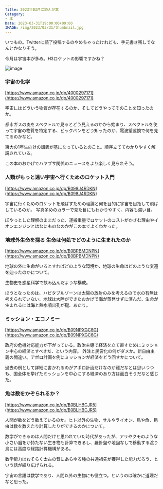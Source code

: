 ```yaml
---
Title: 2023年03月に読んだ本
Category:
- 本
Date: 2023-03-31T19:00:00+09:00
IMAGE: /img/2023/03/31/thumbnail.jpg
---
```


いつもの。Twitterに読了投稿するのやめちゃったけれども、手元書き残しでなんとかなりそう。

今月は宇宙本が多め。H3ロケットの影響ですかね？

![image](/img/2023/03/31/thumbnail.jpg)


### 宇宙の化学

[https://www.amazon.co.jp/dp/4000297171](https://www.amazon.co.jp/dp/4000297171)

宇宙にはどういう物質が存在するのか、そしてどうやってそのことを知ったのか。

都市ガスの炎をスペクトルで見るとどう見えるのかから始まり、スペクトルを使って宇宙の物質を特定する、ビックバンをどう知ったのか、電波望遠鏡で何を見てるのかなど。

東大の1年生向けの講義が基になっているとのこと。順序立ててわかりやすく解説されている。

この本のおかげでハヤブサ関係のニュースをより楽しく見られそう。


### 人類がもっと遠い宇宙へ行くためのロケット入門

[https://www.amazon.co.jp/dp/B098J4RDKN](https://www.amazon.co.jp/dp/B098J4RDKN)

宇宙に行くためのロケットを飛ばすための理論と何を目的に宇宙を目指して飛ばしているのか。
写真多めのカラーで見た目にもわかりやすく、内容も濃い目。

ぼやっとした理解のままだった、運搬重量でロケットのコストがかさむ理由やイオンエンジンとはなにものなのかがこの本でよくわかった。


### 地球外生命を探る 生命は何処でどのように生まれたのか

[https://www.amazon.co.jp/dp/B0BPBMDNPN](https://www.amazon.co.jp/dp/B0BPBMDNPN)

地球の外に生命がいるとすればどのような環境か、地球の生命はどのような変遷を辿ったのかについて。

生物史を惑星科学で挟み込んだような構成。

ほうとなったのは、ハビタブルゾーンは太陽の放射のみを考えるので水の有無は考えられていない、地球は大陸ができたおかげで海が蒸発せずに済んだ、生命が生まれるには海と熱水噴出孔が鍵、あたり。

### ミッション・エコノミー

[https://www.amazon.co.jp/dp/B09NPXGC6G](https://www.amazon.co.jp/dp/B09NPXGC6G)

政府の危機対応能力が下がっている。政治主導で経済を立て直すためにミッション中心の経済とすべきだ、という内容。
外注と民営化の何がダメか。新自由主義の間違い。アポロ計画を例にミッションが経済をどう回すかについて。

過去の例として詳細に書かれるのがアポロ計画だけなのが難だなとは思いつつも、国全体を挙げたミッションを中心にする経済のあり方は面白そうだなと感じた。


### 魚は数をかぞられるか？

[https://www.amazon.co.jp/dp/B0BLHBCJR5](https://www.amazon.co.jp/dp/B0BLHBCJR5)

人間が数をどう数えているのか。ヒト以外の生物、サルやライオン、鳥や魚、昆虫は数を数えたり計算したりができるのかについて。

数学ができるのは人間だけと思われていた時代があったが、アリやクモのような小さい脳をか持たない生き物も計算できるし、羅針盤や地図なしで移動する渡り鳥には高度な経路計算機構がある。

数学能力はおそらく太古の昔にあらゆる種の共通祖先が獲得した能力だろう、という話が繰り広げられる。

宇宙の言語は数学であり、人間以外の生物にも役立つ。というのは確かに道理だなと思った。

